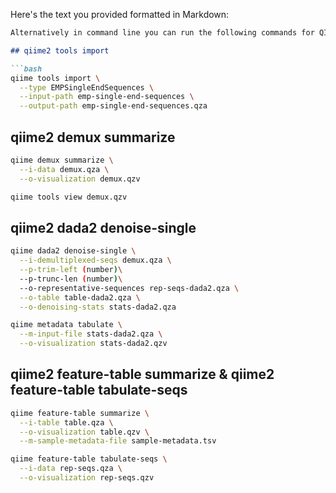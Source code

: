 Here's the text you provided formatted in Markdown:

```markdown
Alternatively in command line you can run the following commands for QIIME 2 tool

## qiime2 tools import

```bash
qiime tools import \
  --type EMPSingleEndSequences \
  --input-path emp-single-end-sequences \
  --output-path emp-single-end-sequences.qza
```

## qiime2 demux summarize

```bash
qiime demux summarize \
  --i-data demux.qza \
  --o-visualization demux.qzv
```

```bash
qiime tools view demux.qzv
```

## qiime2 dada2 denoise-single

```bash
qiime dada2 denoise-single \
  --i-demultiplexed-seqs demux.qza \
  --p-trim-left (number)\
  --p-trunc-len (number)\
  --o-representative-sequences rep-seqs-dada2.qza \
  --o-table table-dada2.qza \
  --o-denoising-stats stats-dada2.qza
```

```bash
qiime metadata tabulate \
  --m-input-file stats-dada2.qza \
  --o-visualization stats-dada2.qzv
```

## qiime2 feature-table summarize & qiime2 feature-table tabulate-seqs

```bash
qiime feature-table summarize \
  --i-table table.qza \
  --o-visualization table.qzv \
  --m-sample-metadata-file sample-metadata.tsv
```

```bash
qiime feature-table tabulate-seqs \
  --i-data rep-seqs.qza \
  --o-visualization rep-seqs.qzv
```
```
